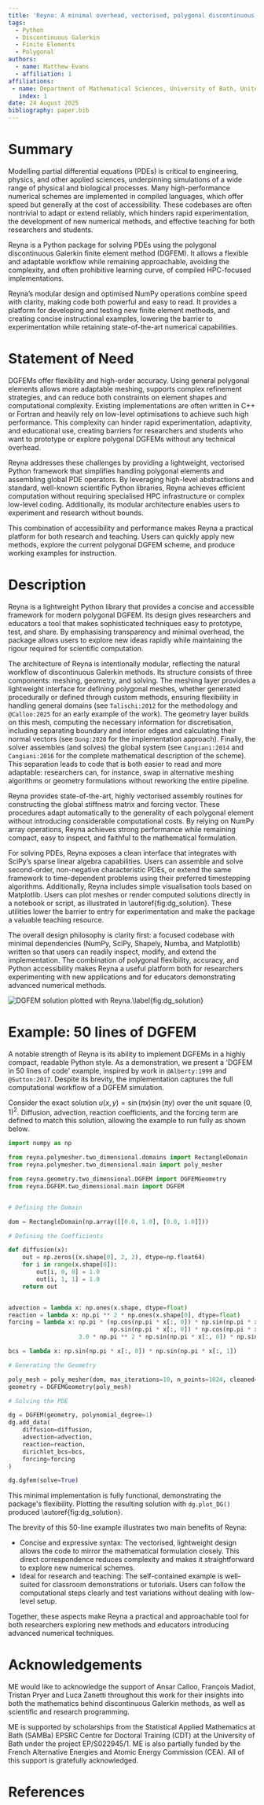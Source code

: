 ```yaml
---
title: 'Reyna: A minimal overhead, vectorised, polygonal discontinuous Galerkin finite element library.'
tags:
  - Python
  - Discontinuous Galerkin
  - Finite Elements
  - Polygonal
authors:
  - name: Matthew Evans
  - affiliation: 1
affiliations:
 - name: Department of Mathematical Sciences, University of Bath, United Kingdom
   index: 1
date: 24 August 2025
bibliography: paper.bib
---
```


# Summary

Modelling partial differential equations (PDEs) is critical to engineering, physics, and other applied sciences, 
underpinning simulations of a wide range of physical and biological processes. Many high-performance numerical schemes 
are implemented in compiled languages, which offer speed but generally at the cost of accessibility. These 
codebases are often nontrivial to adapt or extend reliably, which hinders rapid experimentation, the development of 
new numerical methods, and effective teaching for both researchers and students.

Reyna is a Python package for solving PDEs using the polygonal discontinuous Galerkin finite element method (DGFEM). It 
allows a flexible and adaptable workflow while remaining approachable, avoiding the complexity, and often prohibitive 
learning curve, of compiled HPC-focused implementations.

Reyna’s modular design and optimised NumPy operations combine speed with clarity, making code both powerful and easy to
read. It provides a platform for developing and testing new finite element methods, and creating concise instructional 
examples, lowering the barrier to experimentation while retaining state-of-the-art numerical capabilities.

# Statement of Need

DGFEMs offer flexibility and high-order accuracy. Using general polygonal elements allows more adaptable meshing, 
supports complex refinement strategies, and can reduce both constraints on element shapes and computational complexity. 
Existing implementations are often written in C++ or Fortran and heavily rely on low-level optimisations to achieve such
high performance. This complexity can hinder rapid experimentation, adaptivity, and educational use, creating 
barriers for researchers and students who want to prototype or explore polygonal DGFEMs without any technical 
overhead.

Reyna addresses these challenges by providing a lightweight, vectorised Python framework that simplifies handling 
polygonal elements and assembling global PDE operators. By leveraging high-level abstractions and standard, well-known 
scientific Python libraries, Reyna achieves efficient computation without requiring specialised HPC infrastructure or 
complex low-level coding. Additionally, its modular architecture enables users to experiment and research without 
bounds.

This combination of accessibility and performance makes Reyna a practical platform for both research and teaching. 
Users can quickly apply new methods, explore the current polygonal DGFEM scheme, and produce working examples
for instruction.

# Description

Reyna is a lightweight Python library that provides a concise and accessible framework for modern polygonal DGFEM. Its
design gives researchers and educators a tool that makes sophisticated techniques easy to prototype, test, and 
share. By emphasising transparency and minimal overhead, the package allows users to explore new ideas rapidly while 
maintaining the rigour required for scientific computation.

The architecture of Reyna is intentionally modular, reflecting the natural workflow of discontinuous Galerkin methods. 
Its structure consists of three components: meshing, geometry, and solving. The meshing layer provides a lightweight 
interface for defining polygonal meshes, whether generated procedurally or defined through custom methods, ensuring 
flexibility in handling general domains (see `Talischi:2012` for the methodology and `@Calloo:2025` for an early example 
of the work). The geometry layer builds on this mesh, computing the necessary information for discretisation, including 
separating boundary and interior edges and calculating their normal vectors (see `Dong:2020` for the implementation 
approach). Finally, the solver assembles (and solves) the global system (see `Cangiani:2014` and `Cangiani:2016` for the 
complete mathematical description of the scheme). This separation leads to code that is both easier to read and more 
adaptable: researchers can, for instance, swap in alternative meshing algorithms or geometry formulations without 
reworking the entire pipeline.

Reyna provides state-of-the-art, highly vectorised assembly routines for constructing the global stiffness matrix and 
forcing vector. These procedures adapt automatically to the generality of each polygonal element without introducing 
considerable computational costs. By relying on NumPy array operations, Reyna achieves strong performance while 
remaining compact, easy to inspect, and faithful to the mathematical formulation.

For solving PDEs, Reyna exposes a clean interface that integrates with SciPy’s sparse linear algebra capabilities. Users 
can assemble and solve second-order, non-negative characteristic PDEs, or extend the same framework to time-dependent 
problems using their preferred timestepping algorithms. Additionally, Reyna includes simple visualisation tools based on 
Matplotlib. Users can plot meshes or render computed solutions directly in a notebook or script, as illustrated in 
\autoref{fig:dg_solution}. These utilities lower the barrier to entry for experimentation and make the package a 
valuable teaching resource.

The overall design philosophy is clarity first: a focused codebase with minimal dependencies (NumPy, SciPy, Shapely, 
Numba, and Matplotlib) written so that users can readily inspect, modify, and extend the implementation. The combination 
of polygonal flexibility, accuracy, and Python accessibility makes Reyna a useful platform both for researchers 
experimenting with new applications and for educators demonstrating advanced numerical methods.

![DGFEM solution plotted with Reyna.\label{fig:dg_solution}](../branding/diff_adv_reac.png)

# Example: 50 lines of DGFEM

A notable strength of Reyna is its ability to implement DGFEMs in a highly compact, readable Python style. As a 
demonstration, we present a 'DGFEM in 50 lines of code' example, inspired by work in `@Alberty:1999` and `@Sutton:2017`. 
Despite its brevity, the implementation captures the full computational workflow of a DGFEM simulation.

Consider the exact solution $u(x, y) = \sin(\pi x)\sin(\pi y)$ over the unit square $(0, 1)^2$. Diffusion, advection, 
reaction coefficients, and the forcing term are defined to match this solution, allowing the example to run fully as 
shown below.

```python
import numpy as np

from reyna.polymesher.two_dimensional.domains import RectangleDomain
from reyna.polymesher.two_dimensional.main import poly_mesher

from reyna.geometry.two_dimensional.DGFEM import DGFEMGeometry
from reyna.DGFEM.two_dimensional.main import DGFEM


# Defining the Domain

dom = RectangleDomain(np.array([[0.0, 1.0], [0.0, 1.0]]))

# Defining the Coefficients

def diffusion(x):
    out = np.zeros((x.shape[0], 2, 2), dtype=np.float64)
    for i in range(x.shape[0]):
        out[i, 0, 0] = 1.0
        out[i, 1, 1] = 1.0
    return out


advection = lambda x: np.ones(x.shape, dtype=float)
reaction = lambda x: np.pi ** 2 * np.ones(x.shape[0], dtype=float)
forcing = lambda x: np.pi * (np.cos(np.pi * x[:, 0]) * np.sin(np.pi * x[:, 1]) +
                             np.sin(np.pi * x[:, 0]) * np.cos(np.pi * x[:, 1])) + \
                    3.0 * np.pi ** 2 * np.sin(np.pi * x[:, 0]) * np.sin(np.pi * x[:, 1])

bcs = lambda x: np.sin(np.pi * x[:, 0]) * np.sin(np.pi * x[:, 1])

# Generating the Geometry

poly_mesh = poly_mesher(dom, max_iterations=10, n_points=1024, cleaned=True)
geometry = DGFEMGeometry(poly_mesh)

# Solving the PDE

dg = DGFEM(geometry, polynomial_degree=1)
dg.add_data(
    diffusion=diffusion,
    advection=advection,
    reaction=reaction,
    dirichlet_bcs=bcs,
    forcing=forcing
)

dg.dgfem(solve=True)

```

This minimal implementation is fully functional, demonstrating the package's flexibility. Plotting the resulting 
solution with ```dg.plot_DG()``` produced \autoref{fig:dg_solution}.

The brevity of this 50-line example illustrates two main benefits of Reyna:

- Concise and expressive syntax: The vectorised, lightweight design allows the code to mirror the mathematical 
  formulation closely. This direct correspondence reduces complexity and makes it straightforward to explore new 
  numerical schemes.
- Ideal for research and teaching: The self-contained example is well-suited for classroom demonstrations or 
  tutorials. Users can follow the computational steps clearly and test variations without dealing with low-level setup.

Together, these aspects make Reyna a practical and approachable tool for both researchers exploring new methods and 
educators introducing advanced numerical techniques.

# Acknowledgements

ME would like to acknowledge the support of Ansar Calloo, François Madiot, Tristan Pryer and Luca Zanetti throughout
this work for their insights into both the mathematics behind discontinuous Galerkin methods, as well as scientific
and research programming.

ME is supported by scholarships from the Statistical Applied Mathematics at Bath (SAMBa) EPSRC Centre for Doctoral 
Training (CDT) at the University of Bath under the project EP/S022945/1. ME is also partially funded by the French 
Alternative Energies and Atomic Energy Commission (CEA). All of this support is gratefully acknowledged.

# References
